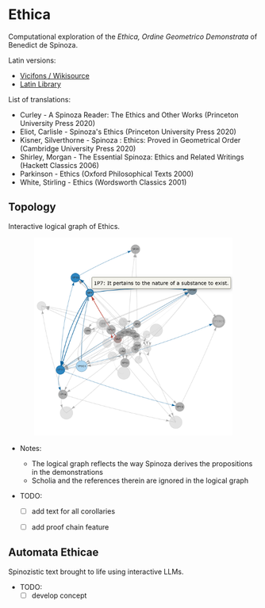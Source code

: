 # Ethica

Computational exploration of the *Ethica, Ordine Geometrico Demonstrata* of Benedict de Spinoza.

Latin versions:
- [Vicifons / Wikisource](https://la.wikisource.org/wiki/Ethica)
- [Latin Library](https://www.thelatinlibrary.com/spinoza.ethica1.html)

List of translations:
- Curley - A Spinoza Reader: The Ethics and Other Works (Princeton University Press 2020)
- Eliot, Carlisle - Spinoza's Ethics (Princeton University Press 2020)
- Kisner, Silverthorne - Spinoza : Ethics: Proved in Geometrical Order (Cambridge University Press 2020)
- Shirley, Morgan - The Essential Spinoza: Ethics and Related Writings (Hackett Classics 2006)
- Parkinson - Ethics (Oxford Philosophical Texts 2000)
- White, Stirling - Ethics (Wordsworth Classics 2001)


## Topology

Interactive logical graph of Ethics.

<p align="center">
  <img src="https://raw.githubusercontent.com/cnmy-ro/ethica/main/assets/images/sceenshot_1P7.png" width="400" height="400">
</p>

- Notes:
	- The logical graph reflects the way Spinoza derives the propositions in the demonstrations
	- Scholia and the references therein are ignored in the logical graph

- TODO:
	- [ ] add text for all corollaries
	- [ ] add proof chain feature


## Automata Ethicae

Spinozistic text brought to life using interactive LLMs.

- TODO:
	- [ ] develop concept